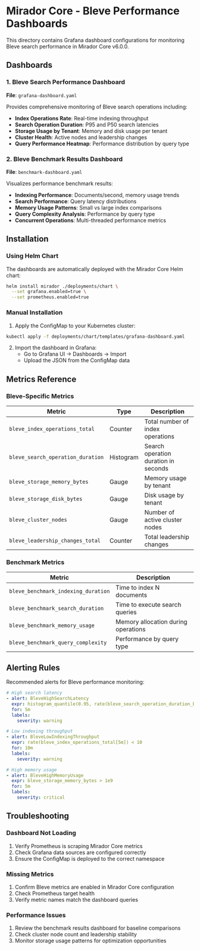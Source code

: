 # Mirador Core - Bleve Performance Dashboards

This directory contains Grafana dashboard configurations for monitoring Bleve search performance in Mirador Core v6.0.0.

## Dashboards

### 1. Bleve Search Performance Dashboard
**File**: `grafana-dashboard.yaml`

Provides comprehensive monitoring of Bleve search operations including:

- **Index Operations Rate**: Real-time indexing throughput
- **Search Operation Duration**: P95 and P50 search latencies
- **Storage Usage by Tenant**: Memory and disk usage per tenant
- **Cluster Health**: Active nodes and leadership changes
- **Query Performance Heatmap**: Performance distribution by query type

### 2. Bleve Benchmark Results Dashboard
**File**: `benchmark-dashboard.yaml`

Visualizes performance benchmark results:

- **Indexing Performance**: Documents/second, memory usage trends
- **Search Performance**: Query latency distributions
- **Memory Usage Patterns**: Small vs large index comparisons
- **Query Complexity Analysis**: Performance by query type
- **Concurrent Operations**: Multi-threaded performance metrics

## Installation

### Using Helm Chart

The dashboards are automatically deployed with the Mirador Core Helm chart:

```bash
helm install mirador ./deployments/chart \
  --set grafana.enabled=true \
  --set prometheus.enabled=true
```

### Manual Installation

1. Apply the ConfigMap to your Kubernetes cluster:
```bash
kubectl apply -f deployments/chart/templates/grafana-dashboard.yaml
```

2. Import the dashboard in Grafana:
   - Go to Grafana UI → Dashboards → Import
   - Upload the JSON from the ConfigMap data

## Metrics Reference

### Bleve-Specific Metrics

| Metric | Type | Description |
|--------|------|-------------|
| `bleve_index_operations_total` | Counter | Total number of index operations |
| `bleve_search_operation_duration` | Histogram | Search operation duration in seconds |
| `bleve_storage_memory_bytes` | Gauge | Memory usage by tenant |
| `bleve_storage_disk_bytes` | Gauge | Disk usage by tenant |
| `bleve_cluster_nodes` | Gauge | Number of active cluster nodes |
| `bleve_leadership_changes_total` | Counter | Total leadership changes |

### Benchmark Metrics

| Metric | Description |
|--------|-------------|
| `bleve_benchmark_indexing_duration` | Time to index N documents |
| `bleve_benchmark_search_duration` | Time to execute search queries |
| `bleve_benchmark_memory_usage` | Memory allocation during operations |
| `bleve_benchmark_query_complexity` | Performance by query type |

## Alerting Rules

Recommended alerts for Bleve performance monitoring:

```yaml
# High search latency
- alert: BleveHighSearchLatency
  expr: histogram_quantile(0.95, rate(bleve_search_operation_duration_bucket[5m])) > 1
  for: 5m
  labels:
    severity: warning

# Low indexing throughput
- alert: BleveLowIndexingThroughput
  expr: rate(bleve_index_operations_total[5m]) < 10
  for: 10m
  labels:
    severity: warning

# High memory usage
- alert: BleveHighMemoryUsage
  expr: bleve_storage_memory_bytes > 1e9
  for: 5m
  labels:
    severity: critical
```

## Troubleshooting

### Dashboard Not Loading

1. Verify Prometheus is scraping Mirador Core metrics
2. Check Grafana data sources are configured correctly
3. Ensure the ConfigMap is deployed to the correct namespace

### Missing Metrics

1. Confirm Bleve metrics are enabled in Mirador Core configuration
2. Check Prometheus target health
3. Verify metric names match the dashboard queries

### Performance Issues

1. Review the benchmark results dashboard for baseline comparisons
2. Check cluster node count and leadership stability
3. Monitor storage usage patterns for optimization opportunities